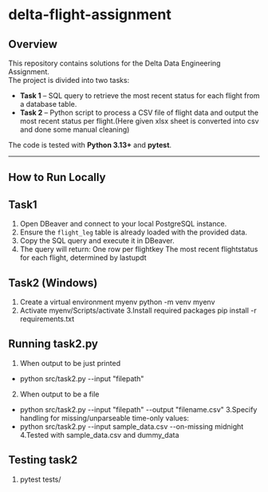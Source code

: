 # delta-flight-assignment


## Overview
This repository contains solutions for the Delta Data Engineering Assignment.  
The project is divided into two tasks:

- **Task 1** – SQL query to retrieve the most recent status for each flight from a database table.
- **Task 2** – Python script to process a CSV file of flight data and output the most recent status per flight.(Here given xlsx sheet is converted into csv and done some manual cleaning)

The code is tested with **Python 3.13+** and **pytest**.

---

## How to Run Locally
## Task1
1. Open DBeaver and connect to your local PostgreSQL instance.
2. Ensure the `flight_leg` table is already loaded with the provided data. 
3. Copy the SQL query and execute it in DBeaver.
4. The query will return:
        One row per flightkey
        The most recent flightstatus for each flight, determined by lastupdt

## Task2 (Windows)
1. Create a virtual environment myenv
    python -m venv myenv
2. Activate 
    myenv/Scripts/activate
3.Install required packages
    pip install -r requirements.txt

## Running task2.py
1. When output to be just printed
- python src/task2.py --input "filepath"
2. When output to be a file
- python src/task2.py --input "filepath" --output "filename.csv"
3.Specify handling for missing/unparseable time-only values: 
- python src/task2.py --input sample_data.csv --on-missing midnight
4.Tested with sample_data.csv and dummy_data

## Testing task2
1. pytest tests/


